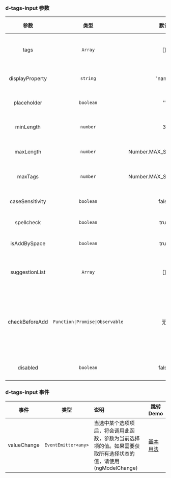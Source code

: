 ### d-tags-input 参数

|      参数       |              类型               |          默认           | 说明                                                                                                  | 跳转 Demo                                       |
| :-------------: | :-----------------------------: | :---------------------: | :---------------------------------------------------------------------------------------------------- | ----------------------------------------------- |
|      tags       |             `Array`             |           []            | 必选，记录输入的标签和选择的标签列表                                                                  | [基本用法](/components/tags-input/demo#basic-usage) |
| displayProperty |            `string`             |         'name'          | 可数，列表项使用的属性名                                                                              | [基本用法](/components/tags-input/demo#basic-usage) |
|   placeholder   |            `boolean`            |           ''            | 可选，输入框的 placeholder                                                                            | [基本用法](/components/tags-input/demo#basic-usage) |
|    minLength    |            `number`             |            3            | 可选，输入标签内容的最小长度                                                                          | [基本用法](/components/tags-input/demo#basic-usage) |
|    maxLength    |            `number`             | Number.MAX_SAFE_INTEGER | 可选，输入标签内容的最大长度                                                                          | [基本用法](/components/tags-input/demo#basic-usage) |
|     maxTags     |            `number`             | Number.MAX_SAFE_INTEGER | 可选，可输入标签的最大个数                                                                            | [基本用法](/components/tags-input/demo#basic-usage) |
| caseSensitivity |            `boolean`            |          false          | 可选，大小写敏感，默认忽略大小  | [基本用法](/components/tags-input/demo#basic-usage) |写                                                                      |
|   spellcheck    |            `boolean`            |          true           | 可选，input 输入框的 | [基本用法](/components/tags-input/demo#basic-usage) |spellcheck                                                                       |
|  isAddBySpace   |            `boolean`            |          true           | 可选，是否支持空格键输入标 | [基本用法](/components/tags-input/demo#basic-usage) |签                                                                          |
| suggestionList  |             `Array`             |           []            | 可选，下拉选项，默认可选择的标签列表                                                                  | [基本用法](/components/tags-input/demo#basic-usage) |
| checkBeforeAdd  | `Function\|Promise\|Observable` |           无            | 可选，自定义校验函数，类型为(newTag: string) => boolean 或者 Promise<boolean>或者 Observable<boolean> | [基本用法](/components/tags-input/demo#basic-usage) |
|    disabled     |            `boolean`            |          false          | 可选，disabled 灰化状态                                                                               | [基本用法](/components/tags-input/demo#basic-usage) |

### d-tags-input 事件

|    事件     |        类型         | 说明                                                                                                          | 跳转 Demo                                       |
| :---------: | :-----------------: | :------------------------------------------------------------------------------------------------------------ | ----------------------------------------------- |
| valueChange | `EventEmitter<any>` | 当选中某个选项项后，将会调用此函数，参数为当前选择项的值。如果需要获取所有选择状态的值，请使用(ngModelChange) | [基本用法](/components/tags-input/demo#basic-usage) |
